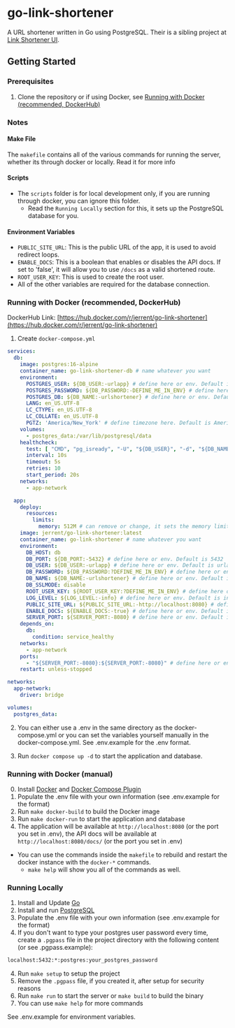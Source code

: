 # go-link-shortener

A URL shortener written in Go using PostgreSQL. Their is a sibling project at [Link Shortener UI](https://github.com/Trifall/link-shortener-ui).

## Getting Started

### Prerequisites

1. Clone the repository or if using Docker, see [Running with Docker (recommended, DockerHub)](#running-with-docker-recommended-dockerhub)

### Notes

#### Make File

The `makefile` contains all of the various commands for running the server, whether its through docker or locally. Read it for more info

#### Scripts

- The `scripts` folder is for local development only, if you are running through docker, you can ignore this folder.
  - Read the `Running Locally` section for this, it sets up the PostgreSQL database for you.

#### Environment Variables

- `PUBLIC_SITE_URL`: This is the public URL of the app, it is used to avoid redirect loops.
- `ENABLE_DOCS`: This is a boolean that enables or disables the API docs. If set to 'false', it will allow you to use `/docs` as a valid shortened route.
- `ROOT_USER_KEY`: This is used to create the root user.
- All of the other variables are required for the database connection.

### Running with Docker (recommended, DockerHub)

DockerHub Link: [https://hub.docker.com/r/jerrent/go-link-shortener](https://hub.docker.com/r/jerrent/go-link-shortener)

1. Create `docker-compose.yml`

```yaml
services:
  db:
    image: postgres:16-alpine
    container_name: go-link-shortener-db # name whatever you want
    environment:
      POSTGRES_USER: ${DB_USER:-urlapp} # define here or env. Default is urlapp
      POSTGRES_PASSWORD: ${DB_PASSWORD:-DEFINE_ME_IN_ENV} # define here or env. No default, you must set this.
      POSTGRES_DB: ${DB_NAME:-urlshortener} # define here or env. Default is urlshortener
      LANG: en_US.UTF-8
      LC_CTYPE: en_US.UTF-8
      LC_COLLATE: en_US.UTF-8
      PGTZ: 'America/New_York' # define timezone here. Default is America/New_York
    volumes:
      - postgres_data:/var/lib/postgresql/data
    healthcheck:
      test: [ "CMD", "pg_isready", "-U", "${DB_USER}", "-d", "${DB_NAME}", "-p", "5432" ]
      interval: 10s
      timeout: 5s
      retries: 10
      start_period: 20s
    networks:
      - app-network

  app:
    deploy:
      resources:
        limits:
          memory: 512M # can remove or change, it sets the memory limit for the container
    image: jerrent/go-link-shortener:latest
    container_name: go-link-shortener # name whatever you want
    environment:
      DB_HOST: db
      DB_PORT: ${DB_PORT:-5432} # define here or env. Default is 5432
      DB_USER: ${DB_USER:-urlapp} # define here or env. Default is urlapp
      DB_PASSWORD: ${DB_PASSWORD:?DEFINE_ME_IN_ENV} # define here or env. No default, you must set this.
      DB_NAME: ${DB_NAME:-urlshortener} # define here or env. Default is urlshortener
      DB_SSLMODE: disable
      ROOT_USER_KEY: ${ROOT_USER_KEY:?DEFINE_ME_IN_ENV} # define here or env. No default, you must set this. You can use `openssl rand -base64 32` to generate one if you need to.
      LOG_LEVEL: ${LOG_LEVEL:-info} # define here or env. Default is info
      PUBLIC_SITE_URL: ${PUBLIC_SITE_URL:-http://localhost:8080} # define here or env. Default is http://localhost:8080
      ENABLE_DOCS: ${ENABLE_DOCS:-true} # define here or env. Default is true
      SERVER_PORT: ${SERVER_PORT:-8080} # define here or env. Default is 8080
    depends_on:
      db:
        condition: service_healthy
    networks:
      - app-network
    ports:
      - "${SERVER_PORT:-8080}:${SERVER_PORT:-8080}" # define here or env. Default is 8080
    restart: unless-stopped

networks:
  app-network:
    driver: bridge

volumes:
  postgres_data:

```

2. You can either use a .env in the same directory as the docker-compose.yml or you can set the variables yourself manually in the docker-compose.yml. See .env.example for the .env format.

3. Run `docker compose up -d` to start the application and database.

### Running with Docker (manual)

0. Install [Docker](https://docs.docker.com/get-docker/) and [Docker Compose Plugin](https://docs.docker.com/compose/install/)
1. Populate the .env file with your own information (see .env.example for the format)
2. Run `make docker-build` to build the Docker image
3. Run `make docker-run` to start the application and database
4. The application will be available at `http://localhost:8080` (or the port you set in .env), the API docs will be available at `http://localhost:8080/docs/` (or the port you set in .env)

- You can use the commands inside the `makefile` to rebuild and restart the docker instance with the `docker-*` commands.
  - `make help` will show you all of the commands as well.

### Running Locally

1. Install and Update [Go](https://go.dev/doc/install)
2. Install and run [PostgreSQL](https://www.postgresql.org/download/)
3. Populate the .env file with your own information (see .env.example for the format)
4. If you don't want to type your postgres user password every time, create a `.pgpass` file in the project directory with the following content (or see .pgpass.example):

```txt
localhost:5432:*:postgres:your_postgres_password
```

4. Run `make setup` to setup the project
5. Remove the `.pgpass` file, if you created it, after setup for security reasons
6. Run `make run` to start the server or `make build` to build the binary
7. You can use `make help` for more commands

See .env.example for environment variables.

